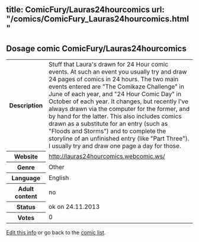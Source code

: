 title: ComicFury/Lauras24hourcomics
url: "/comics/ComicFury_Lauras24hourcomics.html"
---
Dosage comic ComicFury/Lauras24hourcomics
-----------------------------------------

<p id="msg"></p>
<script type="text/javascript">
if (window.location.search === '?edit_info_mail=sent_ok') {
  var elem = document.getElementById("msg");
  elem.innerHTML = 'Edited information sucessfully sent for review, which is usually done daily. Thanks!';
  elem.className = 'ok';
}
</script>
<table class="comicinfo">
<tr>
<th>Description</th><td>Stuff that Laura's drawn for 24 Hour comic events. At such an event you usually try and draw 24 pages of comics in 24 hours. The two main events entered are &quot;The Comikaze Challenge&quot; in June of each year, and &quot;24 Hour Comic Day&quot; in October of each year. It changes, but recently I've always drawn via the computer for the former, and by hand for the latter. This also includes comics drawn as a substitute for an entry (such as &quot;Floods and Storms&quot;) and to complete the storyline of an unfinished entry (like &quot;Part Three&quot;). I usually try and draw one page a day for those.</td>
</tr>
<tr>
<th>Website</th><td><a href="http://lauras24hourcomics.webcomic.ws/">http://lauras24hourcomics.webcomic.ws/</a></td>
</tr>
<tr>
<th>Genre</th><td>Other</td>
</tr>
<tr>
<th>Language</th><td>English</td>
</tr>
<tr>
<th>Adult content</th><td>no</td>
</tr>
<tr>
<th>Status</th><td>ok on 24.11.2013</td>
</tr>
<tr>
<th>Votes</th><td>0</td>
</tr>
</table>

[Edit this info](ComicFury_Lauras24hourcomics_edit.html) or go back to the [comic list](../comic-index.html).

